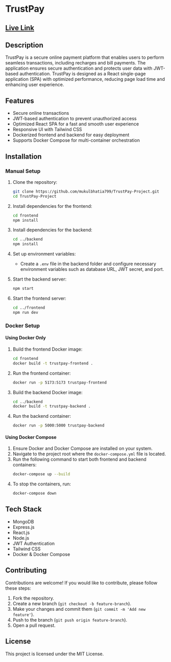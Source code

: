 # TrustPay

## [Live Link](https://trustpay-payment-app.netlify.app/)

## Description

TrustPay is a secure online payment platform that enables users to perform seamless transactions, including recharges and bill payments. The application ensures secure authentication and protects user data with JWT-based authentication. TrustPay is designed as a React single-page application (SPA) with optimized performance, reducing page load time and enhancing user experience.

## Features

- Secure online transactions
- JWT-based authentication to prevent unauthorized access
- Optimized React SPA for a fast and smooth user experience
- Responsive UI with Tailwind CSS
- Dockerized frontend and backend for easy deployment
- Supports Docker Compose for multi-container orchestration

## Installation

### **Manual Setup**

1. Clone the repository:

   ```sh
   git clone https://github.com/mukulbhatia799/TrustPay-Project.git  
   cd TrustPay-Project
   ```

2. Install dependencies for the frontend:

   ```sh
   cd frontend  
   npm install  
   ```

3. Install dependencies for the backend:

   ```sh
   cd ../backend  
   npm install  
   ```

4. Set up environment variables:

   - Create a `.env` file in the backend folder and configure necessary environment variables such as database URL, JWT secret, and port.

5. Start the backend server:

   ```sh
   npm start  
   ```

6. Start the frontend server:

   ```sh
   cd ../frontend  
   npm run dev  
   ```

### **Docker Setup**

#### **Using Docker Only**

1. Build the frontend Docker image:

   ```sh
   cd frontend
   docker build -t trustpay-frontend .
   ```

2. Run the frontend container:

   ```sh
   docker run -p 5173:5173 trustpay-frontend
   ```

3. Build the backend Docker image:

   ```sh
   cd ../backend
   docker build -t trustpay-backend .
   ```

4. Run the backend container:

   ```sh
   docker run -p 5000:5000 trustpay-backend
   ```

#### **Using Docker Compose**

1. Ensure Docker and Docker Compose are installed on your system.
2. Navigate to the project root where the `docker-compose.yml` file is located.
3. Run the following command to start both frontend and backend containers:
   ```sh
   docker-compose up --build
   ```
4. To stop the containers, run:
   ```sh
   docker-compose down
   ```

## Tech Stack

- MongoDB
- Express.js
- React.js
- Node.js
- JWT Authentication
- Tailwind CSS
- Docker & Docker Compose

## Contributing

Contributions are welcome! If you would like to contribute, please follow these steps:

1. Fork the repository.
2. Create a new branch (`git checkout -b feature-branch`).
3. Make your changes and commit them (`git commit -m 'Add new feature'`).
4. Push to the branch (`git push origin feature-branch`).
5. Open a pull request.

## License

This project is licensed under the MIT License.
